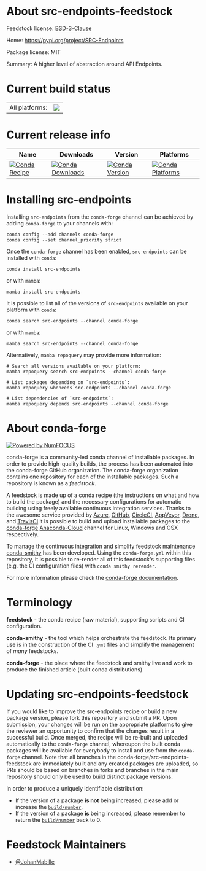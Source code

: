 About src-endpoints-feedstock
=============================

Feedstock license: [BSD-3-Clause](https://github.com/conda-forge/src-endpoints-feedstock/blob/main/LICENSE.txt)

Home: https://pypi.org/project/SRC-Endpoints

Package license: MIT

Summary: A higher level of abstraction around API Endpoints.

Current build status
====================


<table><tr><td>All platforms:</td>
    <td>
      <a href="https://dev.azure.com/conda-forge/feedstock-builds/_build/latest?definitionId=20585&branchName=main">
        <img src="https://dev.azure.com/conda-forge/feedstock-builds/_apis/build/status/src-endpoints-feedstock?branchName=main">
      </a>
    </td>
  </tr>
</table>

Current release info
====================

| Name | Downloads | Version | Platforms |
| --- | --- | --- | --- |
| [![Conda Recipe](https://img.shields.io/badge/recipe-src--endpoints-green.svg)](https://anaconda.org/conda-forge/src-endpoints) | [![Conda Downloads](https://img.shields.io/conda/dn/conda-forge/src-endpoints.svg)](https://anaconda.org/conda-forge/src-endpoints) | [![Conda Version](https://img.shields.io/conda/vn/conda-forge/src-endpoints.svg)](https://anaconda.org/conda-forge/src-endpoints) | [![Conda Platforms](https://img.shields.io/conda/pn/conda-forge/src-endpoints.svg)](https://anaconda.org/conda-forge/src-endpoints) |

Installing src-endpoints
========================

Installing `src-endpoints` from the `conda-forge` channel can be achieved by adding `conda-forge` to your channels with:

```
conda config --add channels conda-forge
conda config --set channel_priority strict
```

Once the `conda-forge` channel has been enabled, `src-endpoints` can be installed with `conda`:

```
conda install src-endpoints
```

or with `mamba`:

```
mamba install src-endpoints
```

It is possible to list all of the versions of `src-endpoints` available on your platform with `conda`:

```
conda search src-endpoints --channel conda-forge
```

or with `mamba`:

```
mamba search src-endpoints --channel conda-forge
```

Alternatively, `mamba repoquery` may provide more information:

```
# Search all versions available on your platform:
mamba repoquery search src-endpoints --channel conda-forge

# List packages depending on `src-endpoints`:
mamba repoquery whoneeds src-endpoints --channel conda-forge

# List dependencies of `src-endpoints`:
mamba repoquery depends src-endpoints --channel conda-forge
```


About conda-forge
=================

[![Powered by
NumFOCUS](https://img.shields.io/badge/powered%20by-NumFOCUS-orange.svg?style=flat&colorA=E1523D&colorB=007D8A)](https://numfocus.org)

conda-forge is a community-led conda channel of installable packages.
In order to provide high-quality builds, the process has been automated into the
conda-forge GitHub organization. The conda-forge organization contains one repository
for each of the installable packages. Such a repository is known as a *feedstock*.

A feedstock is made up of a conda recipe (the instructions on what and how to build
the package) and the necessary configurations for automatic building using freely
available continuous integration services. Thanks to the awesome service provided by
[Azure](https://azure.microsoft.com/en-us/services/devops/), [GitHub](https://github.com/),
[CircleCI](https://circleci.com/), [AppVeyor](https://www.appveyor.com/),
[Drone](https://cloud.drone.io/welcome), and [TravisCI](https://travis-ci.com/)
it is possible to build and upload installable packages to the
[conda-forge](https://anaconda.org/conda-forge) [Anaconda-Cloud](https://anaconda.org/)
channel for Linux, Windows and OSX respectively.

To manage the continuous integration and simplify feedstock maintenance
[conda-smithy](https://github.com/conda-forge/conda-smithy) has been developed.
Using the ``conda-forge.yml`` within this repository, it is possible to re-render all of
this feedstock's supporting files (e.g. the CI configuration files) with ``conda smithy rerender``.

For more information please check the [conda-forge documentation](https://conda-forge.org/docs/).

Terminology
===========

**feedstock** - the conda recipe (raw material), supporting scripts and CI configuration.

**conda-smithy** - the tool which helps orchestrate the feedstock.
                   Its primary use is in the construction of the CI ``.yml`` files
                   and simplify the management of *many* feedstocks.

**conda-forge** - the place where the feedstock and smithy live and work to
                  produce the finished article (built conda distributions)


Updating src-endpoints-feedstock
================================

If you would like to improve the src-endpoints recipe or build a new
package version, please fork this repository and submit a PR. Upon submission,
your changes will be run on the appropriate platforms to give the reviewer an
opportunity to confirm that the changes result in a successful build. Once
merged, the recipe will be re-built and uploaded automatically to the
`conda-forge` channel, whereupon the built conda packages will be available for
everybody to install and use from the `conda-forge` channel.
Note that all branches in the conda-forge/src-endpoints-feedstock are
immediately built and any created packages are uploaded, so PRs should be based
on branches in forks and branches in the main repository should only be used to
build distinct package versions.

In order to produce a uniquely identifiable distribution:
 * If the version of a package **is not** being increased, please add or increase
   the [``build/number``](https://docs.conda.io/projects/conda-build/en/latest/resources/define-metadata.html#build-number-and-string).
 * If the version of a package **is** being increased, please remember to return
   the [``build/number``](https://docs.conda.io/projects/conda-build/en/latest/resources/define-metadata.html#build-number-and-string)
   back to 0.

Feedstock Maintainers
=====================

* [@JohanMabille](https://github.com/JohanMabille/)

